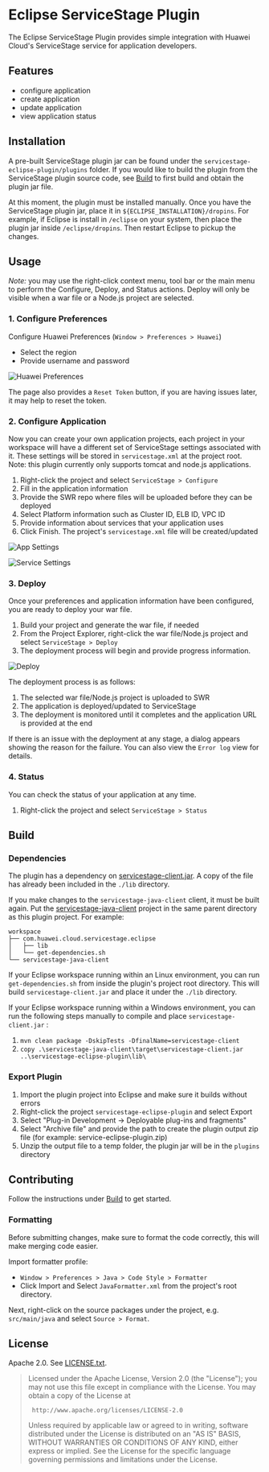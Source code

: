 <!--
Copyright 2016 - 2018 Huawei Technologies Co., Ltd. All rights reserved.

Licensed under the Apache License, Version 2.0 (the "License");
you may not use this file except in compliance with the License.
You may obtain a copy of the License at

     http://www.apache.org/licenses/LICENSE-2.0

Unless required by applicable law or agreed to in writing, software
distributed under the License is distributed on an "AS IS" BASIS,
WITHOUT WARRANTIES OR CONDITIONS OF ANY KIND, either express or implied.
See the License for the specific language governing permissions and
limitations under the License.
-->

Eclipse ServiceStage Plugin
============================

The Eclipse ServiceStage Plugin provides simple integration with Huawei Cloud's ServiceStage service for application developers.

Features
--------
- configure application
- create application
- update application
- view application status

Installation
------------

A pre-built ServiceStage plugin jar can be found under the `servicestage-eclipse-plugin/plugins` folder. If you would like to build the plugin from the ServiceStage plugin source code, see [Build](#build) to first build and obtain the plugin jar file. 

At this moment, the plugin must be installed manually.  Once you have the ServiceStage plugin jar, place it in `${ECLIPSE_INSTALLATION}/dropins`. For example, if Eclipse is install in `/eclipse` on your system, then place the plugin jar inside `/eclipse/dropins`. Then restart Eclipse to pickup the changes.

Usage
-----

*Note:* you may use the right-click context menu, tool bar or the main menu to perform the Configure, Deploy, and Status actions. Deploy will only be visible when a war file or a Node.js project are selected.

### 1. Configure Preferences

Configure Huawei Preferences (`Window > Preferences > Huawei`)

- Select the region
- Provide username and password

![Huawei Preferences](./img/1.huawei-preferences.png)

The page also provides a `Reset Token` button, if you are having issues later, it may help to reset the token.

### 2. Configure Application

Now you can create your own application projects, each project in your workspace will have a different set of ServiceStage settings associated with it. These settings will be stored in `servicestage.xml` at the project root. Note: this plugin currently only supports tomcat and node.js applications.

1. Right-click the project and select `ServiceStage > Configure`
1. Fill in the application information
1. Provide the SWR repo where files will be uploaded before they can be deployed
1. Select Platform information such as Cluster ID, ELB ID, VPC ID
1. Provide information about services that your application uses
1. Click Finish. The project's `servicestage.xml` file will be created/updated

![App Settings](./img/3.app-settings.png)

![Service Settings](./img/4.services-settings.png)

### 3. Deploy

Once your preferences and application information have been configured, you are ready to deploy your war file.

1. Build your project and generate the war file, if needed
1. From the Project Explorer, right-click the war file/Node.js project and select `ServiceStage > Deploy`
1. The deployment process will begin and provide progress information.

![Deploy](./img/5.deploy.png)

The deployment process is as follows:

1. The selected war file/Node.js project is uploaded to SWR
1. The application is deployed/updated to ServiceStage
1. The deployment is monitored until it completes and the application URL is provided at the end

If there is an issue with the deployment at any stage, a dialog appears showing the reason for the failure. You can also view the `Error log` view for details.

### 4. Status

You can check the status of your application at any time.

1. Right-click the project and select `ServiceStage > Status`

Build
-----

### Dependencies
The plugin has a dependency on [servicestage-client.jar](servicestage-client.jar). A copy of the file has already been included in the `./lib` directory.

If you make changes to the `servicestage-java-client` client, it must be built again. Put the [servicestage-java-client](servicestage-java-client) project in the same parent directory as this plugin project. For example:

```
workspace
├── com.huawei.cloud.servicestage.eclipse
│   ├── lib
│   └── get-dependencies.sh
└── servicestage-java-client
```

If your Eclipse workspace running within an Linux environment, you can run `get-dependencies.sh` from inside the plugin's project root directory. This will build `servicestage-client.jar` and place it under the `./lib` directory.

If your Eclipse workspace running within a Windows environment, you can run the following steps manually to compile and place `servicestage-client.jar` :

1. `mvn clean package -DskipTests -DfinalName=servicestage-client`
1. `copy .\servicestage-java-client\target\servicestage-client.jar ..\servicestage-eclipse-plugin\lib\`



### Export Plugin

1. Import the plugin project into Eclipse and make sure it builds without errors
1. Right-click the project `servicestage-eclipse-plugin` and select Export
1. Select "Plug-in Development -> Deployable plug-ins and fragments"
1. Select "Archive file" and provide the path to create the plugin output zip file (for example: service-eclipse-plugin.zip)
1. Unzip the output file to a temp folder, the plugin jar will be in the `plugins` directory

Contributing
-----------

Follow the instructions under [Build](#build) to get started.

### Formatting

Before submitting changes, make sure to format the code correctly, this will make merging code easier.

Import formatter profile:
- `Window > Preferences > Java > Code Style > Formatter`
- Click Import and Select `JavaFormatter.xml` from the project's root directory.

Next, right-click on the source packages under the project, e.g. `src/main/java` and select `Source > Format`.

License
-------

Apache 2.0. See [LICENSE.txt](LICENSE.txt).

> Licensed under the Apache License, Version 2.0 (the "License");
> you may not use this file except in compliance with the License.
> You may obtain a copy of the License at
>
>      http://www.apache.org/licenses/LICENSE-2.0
>
> Unless required by applicable law or agreed to in writing, software
> distributed under the License is distributed on an "AS IS" BASIS,
> WITHOUT WARRANTIES OR CONDITIONS OF ANY KIND, either express or implied.
> See the License for the specific language governing permissions and
> limitations under the License.
